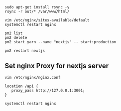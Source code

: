 ```
sudo apt-get install rsync -y
rsync -r out/* /var/www/html/

vim /etc/nginx/sites-available/default
systemctl restart nginx

pm2 list
pm2 delete
pm2 start yarn --name "nextjs" -- start:production

pm2 restart nextjs
```

## Set nginx Proxy for nextjs server ##

```
vim /etc/nginx/nginx.conf
```
```
location /api {
   proxy_pass http://127.0.0.1:3001;
}
```
```
systemctl restart nginx
```
